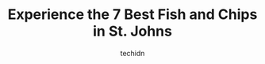 ---
layout: ampstory
image: https://i0.wp.com/www.auto.or.id/wp-content/uploads/2023/06/chess-famous-fish-and-chips-0-st-johns-1686325281.jpeg?resize=640,853
author: techidn
featured: false
description: St. Johns, Newfoundland and Labrador, Canada is a haven for Fish and Chips enthusiasts, boasting an impressive array of 7 top-notch establishments. Whether youre a seasoned connoisseur or 
title: Experience the 7 Best Fish and Chips in St. Johns
cover:
   title: Experience the 7 Best Fish and Chips in St. Johns
   subtitle: AUTO.OR.ID
   background: https://www.auto.or.id/wp-content/uploads/2023/06/chess-famous-fish-and-chips-0-st-johns-1686325281.jpeg

pages: 
 - layout: thirds
   top: <h1>#1 Chafes Landing Restaurant</h1>
   bottom: "<p>Had to check out this well known spot in the cute and quaint Petty Harbour. Loved the atmosphere. Had a great booth by an upstairs window. Loved that they had several cod</p>"
   background: https://www.auto.or.id/wp-content/uploads/2023/06/chess-famous-fish-and-chips-1-st-johns-1686325283.jpeg
   backgroundblur: true
 - layout: thirds
   top: <h1>#2 The Celtic Hearth</h1>
   bottom: "<p>300 Water St, St. Johns, NL A1C 1B8, Canada</p>"
   background: https://www.auto.or.id/wp-content/uploads/2023/06/chess-famous-fish-and-chips-2-st-johns-1686325284.jpeg
   cta:
      link: https://www.auto.or.id/experience-the-7-best-fish-and-chips-in-st-johns/
      text: Experience the 7 Best Fish and Chips in St. Johns
 - layout: thirds
   top: <h1>#3 Chess Famous Fish and Chips</h1>
   bottom: "<p>9 Freshwater Rd, St. Johns, NL A1C 2N1, Canada</p>"
   background: https://images.unsplash.com/photo-1576933875027-3314e0a79702?ixlib=rb-4.0.3&ixid=MnwxMjA3fDB8MHxwaG90by1wYWdlfHx8fGVufDB8fHx8&auto=format&fit=crop&w=640&h=853&q=80
   cta:
      link: https://www.auto.or.id/experience-the-7-best-fish-and-chips-in-st-johns/
      text: Experience the 7 Best Fish and Chips in St. Johns
 - layout: thirds
   top: <h1>#4 Billys Seafood Company</h1>
   bottom: "<p>51 Charlotte St, Saint John, NB E2L 2H8, Canada</p>"
   background: https://images.unsplash.com/photo-1598560342586-54fac322e093?ixlib=rb-4.0.3&ixid=MnwxMjA3fDB8MHxwaG90by1wYWdlfHx8fGVufDB8fHx8&auto=format&fit=crop&w=640&h=853&q=80
   cta:
      link: https://www.auto.or.id/experience-the-7-best-fish-and-chips-in-st-johns/
      text: Experience the 7 Best Fish and Chips in St. Johns
 - layout: thirds
   top: <h1>#5 The Merchant Tavern</h1>
   bottom: "<p>Johns, 291 Water St, St. Johns, NL A1C 1B9, Canada</p>"
   background: https://images.unsplash.com/photo-1617814076367-b759c7d7e738?ixlib=rb-4.0.3&ixid=MnwxMjA3fDB8MHxwaG90by1wYWdlfHx8fGVufDB8fHx8&auto=format&fit=crop&w=640&h=853&q=80
   cta:
      link: https://www.auto.or.id/experience-the-7-best-fish-and-chips-in-st-johns/
      text: Experience the 7 Best Fish and Chips in St. Johns
 - layout: thirds
   top: <h1>#6 OReillys Irish Newfoundland Pub</h1>
   bottom: "<p>13 George St, St. Johns, NL A1C 1M3, Canada</p>"
   background: https://images.unsplash.com/photo-1626941946705-10e82ef4c533?ixlib=rb-4.0.3&ixid=MnwxMjA3fDB8MHxwaG90by1wYWdlfHx8fGVufDB8fHx8&auto=format&fit=crop&w=640&h=853&q=80
   cta:
      link: https://www.auto.or.id/experience-the-7-best-fish-and-chips-in-st-johns/
      text: Experience the 7 Best Fish and Chips in St. Johns
 - layout: thirds
   top: <h1>#7 Jungle Jims Eatery</h1>
   bottom: "<p>657 Topsail Rd, St. Johns, NL A1E 2E3, Canada</p>"
   background: https://images.unsplash.com/photo-1494976351278-20cf4a33d65b?ixlib=rb-4.0.3&ixid=MnwxMjA3fDB8MHxwaG90by1wYWdlfHx8fGVufDB8fHx8&auto=format&fit=crop&w=640&h=853&q=80
   cta:
      link: https://www.auto.or.id/experience-the-7-best-fish-and-chips-in-st-johns/
      text: Experience the 7 Best Fish and Chips in St. Johns
 - layout: thirds
   middle: Continue reading...
   background: https://images.unsplash.com/photo-1541443131876-44b03de101c5?ixlib=rb-4.0.3&ixid=MnwxMjA3fDB8MHxwaG90by1wYWdlfHx8fGVufDB8fHx8&auto=format&fit=crop&w=640&h=853&q=80
   cta:
      link: https://www.auto.or.id/experience-the-7-best-fish-and-chips-in-st-johns/
      text: Experience the 7 Best Fish and Chips in St. Johns

---